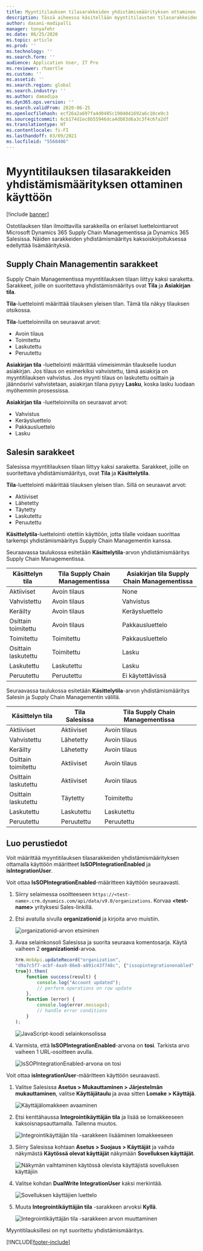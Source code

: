 ```yaml
---
title: Myyntitilauksen tilasarakkeiden yhdistämismäärityksen ottaminen käyttöön
description: Tässä aiheessa käsitellään myyntitilausten tilasarakkeiden määrittämistä kaksoiskirjoitusta varten.
author: dasani-madipalli
manager: tonyafehr
ms.date: 06/25/2020
ms.topic: article
ms.prod: ''
ms.technology: ''
ms.search.form: ''
audience: Application User, IT Pro
ms.reviewer: rhaertle
ms.custom: ''
ms.assetid: ''
ms.search.region: global
ms.search.industry: ''
ms.author: damadipa
ms.dyn365.ops.version: ''
ms.search.validFrom: 2020-06-25
ms.openlocfilehash: ecf26a2a697fa4d0485c1904041692a6c10ce9c3
ms.sourcegitcommit: 6cb174d1ec8b55946dca4db03d6a3c3f4c6fa2df
ms.translationtype: HT
ms.contentlocale: fi-FI
ms.lasthandoff: 03/09/2021
ms.locfileid: "5560406"
---
```

# <a name="set-up-the-mapping-for-the-sales-order-status-columns"></a>Myyntitilauksen tilasarakkeiden yhdistämismäärityksen ottaminen käyttöön

[!include [banner](../../includes/banner.md)]

Ostotilauksen tilan ilmoittavilla sarakkeilla on erilaiset luettelointiarvot Microsoft Dynamics 365 Supply Chain Managementissa ja Dynamics 365 Salesissa. Näiden sarakkeiden yhdistämismääritys kaksoiskirjoituksessa edellyttää lisämäärityksiä.

## <a name="columns-in-supply-chain-management"></a>Supply Chain Managementin sarakkeet

Supply Chain Managementissa myyntitilauksen tilaan liittyy kaksi saraketta. Sarakkeet, joille on suoritettava yhdistämismääritys ovat **Tila** ja **Asiakirjan tila**.

**Tila**-luettelointi määrittää tilauksen yleisen tilan. Tämä tila näkyy tilauksen otsikossa.

**Tila**-luetteloinnilla on seuraavat arvot:

- Avoin tilaus
- Toimitettu
- Laskutettu
- Peruutettu

**Asiakirjan tila** -luettelointi määrittää viimeisimmän tilaukselle luodun asiakirjan. Jos tilaus on esimerkiksi vahvistettu, tämä asiakirja on myyntitilauksen vahvistus. Jos myynti tilaus on laskutettu osittain ja jäännösrivi vahvistetaan, asiakirjan tilana pysyy **Lasku**, koska lasku luodaan myöhemmin prosessissa.

**Asiakirjan tila** -luetteloinnilla on seuraavat arvot:

- Vahvistus
- Keräysluettelo
- Pakkausluettelo
- Lasku

## <a name="columns-in-sales"></a>Salesin sarakkeet

Salesissa myyntitilauksen tilaan liittyy kaksi saraketta. Sarakkeet, joille on suoritettava yhdistämismääritys, ovat **Tila** ja **Käsittelytila**.

**Tila**-luettelointi määrittää tilauksen yleisen tilan. Sillä on seuraavat arvot:

- Aktiiviset
- Lähetetty
- Täytetty
- Laskutettu
- Peruutettu

**Käsittelytila**-luettelointi otettiin käyttöön, jotta tilalle voidaan suorittaa tarkempi yhdistämismääritys Supply Chain Managementin kanssa.

Seuraavassa taulukossa esitetään **Käsittelytila**-arvon yhdistämismääritys Supply Chain Managementissa.

| Käsittelyn tila   | Tila Supply Chain Managementissa | Asiakirjan tila Supply Chain Managementissa |
|---------------------|-----------------------------------|--------------------------------------------|
| Aktiiviset              | Avoin tilaus                        | None                                       |
| Vahvistettu           | Avoin tilaus                        | Vahvistus                               |
| Keräilty              | Avoin tilaus                        | Keräysluettelo                               |
| Osittain toimitettu | Avoin tilaus                        | Pakkausluettelo                               |
| Toimitettu           | Toimitettu                         | Pakkausluettelo                               |
| Osittain laskutettu  | Toimitettu                         | Lasku                                    |
| Laskutettu            | Laskutettu                          | Lasku                                    |
| Peruutettu           | Peruutettu                         | Ei käytettävissä                             |

Seuraavassa taulukossa esitetään **Käsittelytila**-arvon yhdistämismääritys Salesin ja Supply Chain Managementin välillä.

| Käsittelyn tila   | Tila Salesissa | Tila Supply Chain Managementissa |
|---------------------|-----------------|-----------------------------------|
| Aktiiviset              | Aktiiviset          | Avoin tilaus                        |
| Vahvistettu           | Lähetetty       | Avoin tilaus                        |
| Keräilty              | Lähetetty       | Avoin tilaus                        |
| Osittain toimitettu | Aktiiviset          | Avoin tilaus                        |
| Osittain laskutettu  | Aktiiviset          | Avoin tilaus                        |
| Osittain laskutettu  | Täytetty       | Toimitettu                         |
| Laskutettu            | Laskutettu        | Laskutettu                          |
| Peruutettu           | Peruutettu       | Peruutettu                         |

## <a name="setup"></a>Luo perustiedot

Voit määrittää myyntitilauksen tilasarakkeiden yhdistämismäärityksen ottamalla käyttöön määritteet **IsSOPIntegrationEnabled** ja **isIntegrationUser**.

Voit ottaa **IsSOPIntegrationEnabled**-määritteen käyttöön seuraavasti.

1. Siirry selaimessa osoitteeseen `https://<test-name>.crm.dynamics.com/api/data/v9.0/organizations`. Korvaa **\<test-name\>** yrityksesi Sales-linkillä.
2. Etsi avatulla sivulla **organizationid** ja kirjoita arvo muistiin.

    ![organizationid-arvon etsiminen](media/sales-map-orgid.png)

3. Avaa selainkonsoli Salesissa ja suorita seuraava komentosarja. Käytä vaiheen 2 **organizationid**-arvoa.

    ```javascript
    Xrm.WebApi.updateRecord("organization",
    "d9a7c5f7-acbf-4aa9-86e8-a891c43f748c", {"issopintegrationenabled" :
    true}).then(
        function success(result) {
            console.log("Account updated");
            // perform operations on row update
        },
        function (error) {
            console.log(error.message);
            // handle error conditions
        }
    );
    ```

    ![JavaScript-koodi selainkonsolissa](media/sales-map-script.png)

4. Varmista, että **IsSOPIntegrationEnabled**-arvona on **tosi**. Tarkista arvo vaiheen 1 URL-osoitteen avulla.

    ![IsSOPIntegrationEnabled-arvona on tosi](media/sales-map-integration-enabled.png)

Voit ottaa **isIntegrationUser**-määritteen käyttöön seuraavasti.

1. Valitse Salesissa **Asetus \> Mukauttaminen \> Järjestelmän mukauttaminen**, valitse **Käyttäjätaulu** ja avaa sitten **Lomake \> Käyttäjä**.

    ![Käyttäjälomakkeen avaaminen](media/sales-map-user.png)

2. Etsi kenttähaussa **Integrointikäyttäjän tila** ja lisää se lomakkeeseen kaksoisnapsauttamalla. Tallenna muutos.

    ![Integrointikäyttäjän tila -sarakkeen lisääminen lomakkeeseen](media/sales-map-field-explorer.png)

3. Siirry Salesissa kohtaan **Asetus \> Suojaus \> Käyttäjät** ja vaihda näkymästä **Käytössä olevat käyttäjät** näkymään **Sovelluksen käyttäjät**.

    ![Näkymän vaihtaminen käytössä olevista käyttäjistä sovelluksen käyttäjiin](media/sales-map-enabled-users.png)

4. Valitse kohdan **DualWrite IntegrationUser** kaksi merkintää.

    ![Sovelluksen käyttäjien luettelo](media/sales-map-user-mode.png)

5. Muuta **Integrointikäyttäjän tila** -sarakkeen arvoksi **Kyllä**.

    ![Integrointikäyttäjän tila -sarakkeen arvon muuttaminen](media/sales-map-user-mode-yes.png)

Myyntitilauksillesi on nyt suoritettu yhdistämismääritys.


[!INCLUDE[footer-include](../../../../includes/footer-banner.md)]